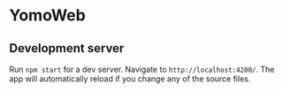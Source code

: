 # YomoWeb

## Development server

Run `npm start` for a dev server. Navigate to `http://localhost:4200/`. The app will automatically reload if you change any of the source files.
